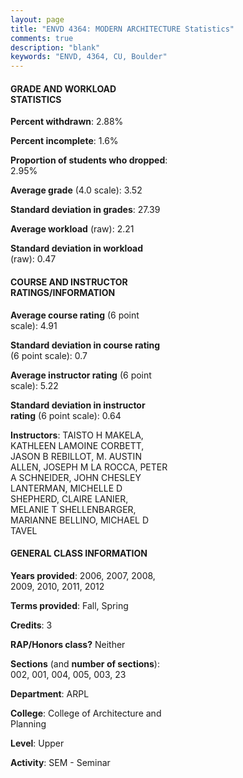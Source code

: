 ```yaml
---
layout: page
title: "ENVD 4364: MODERN ARCHITECTURE Statistics"
comments: true
description: "blank"
keywords: "ENVD, 4364, CU, Boulder"
--- 
```

<head>
<script src="https://ajax.googleapis.com/ajax/libs/jquery/2.1.3/jquery.min.js"></script>
<script src="https://dl.dropboxusercontent.com/s/pc42nxpaw1ea4o9/highcharts.js?dl=0"></script>
<!-- <script src="../assets/js/highcharts.js"></script> -->
<style type="text/css">@font-face {
	font-family: "Bebas Neue";
	src: url(https://www.filehosting.org/file/details/544349/BebasNeue%20Regular.otf) format("opentype");
	}
	h1.Bebas { 
		font-family: "Bebas Neue", Verdana, Tahoma;
	}
</style>
</head>
<body>
	<div id="container" style="float: right; width: 45%; height: 88%; margin-left: 2.5%; margin-right: 2.5%;"></div>
	<script language="JavaScript">
		$(document).ready(function() {
		var chart = {type: 'column'};
		var title = {text: 'Grade Distribution'};
		var xAxis = {categories: ['A','B','C','D','F'],crosshair: true};
		var yAxis = {min: 0,title: {text: 'Percentage'}};
		var tooltip = {headerFormat: '<center><b><span style="font-size:20px">{point.key}</span></b></center>',
		               pointFormat: '<td style="padding:0"><b>{point.y:.1f}%</b></td>',
		               footerFormat: '</table>',shared: true,useHTML: true};
		var plotOptions = {column: {pointPadding: 0.0,borderWidth: 0}};  
		var credits = {enabled: false};var series= [{name: 'Percent',data: [61.43,33.1,4.52,0.0,0.95,]}];
		var json = {};
		json.chart = chart;
		json.title = title;
		json.tooltip = tooltip;
		json.xAxis = xAxis;
		json.yAxis = yAxis;  
		json.series = series;
		json.plotOptions = plotOptions;  
		json.credits = credits;
		$('#container').highcharts(json);
	});
	</script>
</body>
			   
#### GRADE AND WORKLOAD STATISTICS

**Percent withdrawn**: 2.88%

**Percent incomplete**: 1.6%

**Proportion of students who dropped**: 2.95%

**Average grade** (4.0 scale): 3.52

**Standard deviation in grades**: 27.39

**Average workload** (raw): 2.21

**Standard deviation in workload** (raw): 0.47

#### COURSE AND INSTRUCTOR RATINGS/INFORMATION

**Average course rating** (6 point scale): 4.91

**Standard deviation in course rating** (6 point scale): 0.7

**Average instructor rating** (6 point scale): 5.22

**Standard deviation in instructor rating** (6 point scale): 0.64

**Instructors**: TAISTO H MAKELA, KATHLEEN LAMOINE CORBETT, JASON B REBILLOT, M. AUSTIN ALLEN, JOSEPH M LA ROCCA, PETER A SCHNEIDER, JOHN CHESLEY LANTERMAN, MICHELLE D SHEPHERD, CLAIRE LANIER, MELANIE T SHELLENBARGER, MARIANNE BELLINO, MICHAEL D TAVEL

#### GENERAL CLASS INFORMATION

**Years provided**: 2006, 2007, 2008, 2009, 2010, 2011, 2012

**Terms provided**: Fall, Spring

**Credits**: 3

**RAP/Honors class?** Neither

**Sections** (and **number of sections**): 002, 001, 004, 005, 003, 23

**Department**: ARPL

**College**: College of Architecture and Planning

**Level**: Upper

**Activity**: SEM - Seminar